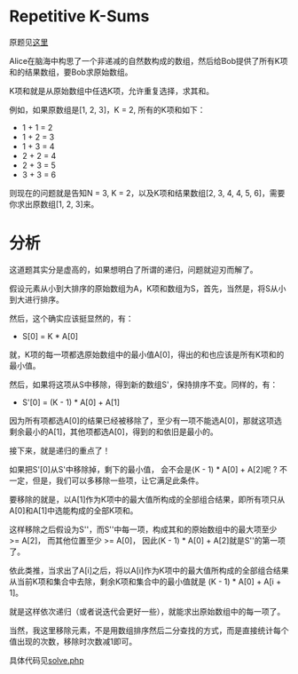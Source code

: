 # Repetitive K-Sums
原题见[这里](https://www.hackerrank.com/challenges/repeat-k-sums/problem)

Alice在脑海中构思了一个非递减的自然数构成的数组，然后给Bob提供了所有K项和的结果数组，要Bob求原始数组。

K项和就是从原始数组中任选K项，允许重复选择，求其和。

例如，如果原数组是[1, 2, 3]，K = 2, 所有的K项和如下：
* 1 + 1 = 2
* 1 + 2 = 3
* 1 + 3 = 4
* 2 + 2 = 4
* 2 + 3 = 5
* 3 + 3 = 6

则现在的问题就是告知N = 3, K = 2，以及K项和结果数组[2, 3, 4, 4, 5, 6]，需要你求出原数组[1, 2, 3]来。

# 分析
这道题其实分是虚高的，如果想明白了所谓的递归，问题就迎刃而解了。

假设元素从小到大排序的原始数组为A，K项和数组为S，首先，当然是，将S从小到大进行排序。

然后，这个确实应该挺显然的，有：
* S[0] = K * A[0]

就，K项的每一项都选原始数组中的最小值A[0]，得出的和也应该是所有K项和的最小值。

然后，如果将这项从S中移除，得到新的数组S'，保持排序不变。同样的，有：
* S'[0] = (K - 1) * A[0] + A[1]

因为所有项都选A[0]的结果已经被移除了，至少有一项不能选A[0]，那就这项选剩余最小的A[1]，其他项都选A[0]，得到的和依旧是最小的。

接下来，就是递归的重点了！

如果把S'[0]从S'中移除掉，剩下的最小值， 会不会是(K - 1) * A[0] + A[2]呢 ? 不一定，但是，我们可以多移除一些项，让它满足此条件。

要移除的就是，以A[1]作为K项中的最大值所构成的全部组合结果，即所有项只从A[0]和A[1]中选能构成的全部K项和。

这样移除之后假设为S''，而S''中每一项，构成其和的原始数组中的最大项至少 >= A[2]， 而其他位置至少 >= A[0]， 因此(K - 1) * A[0] + A[2]就是S''的第一项了。

依此类推，当求出了A[i]之后，将以A[i]作为K项中的最大值所构成的全部组合结果从当前K项和集合中去除，剩余K项和集合中的最小值就是 (K - 1) * A[0] + A[i + 1]。

就是这样依次递归（或者说迭代会更好一些），就能求出原始数组中的每一项了。

当然，我这里移除元素，不是用数组排序然后二分查找的方式，而是直接统计每个值出现的次数，移除时次数减1即可。

具体代码见[solve.php](./solve.php)